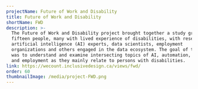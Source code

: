 ```yaml
---
projectName: Future of Work and Disability
title: Future of Work and Disability
shortName: FWD
description: >-
  The Future of Work and Disability project brought together a study group of
  fifteen people, many with lived experience of disabilities, with researchers,
  artificial intelligence (AI) experts, data scientists, employment
  organizations and others engaged in the data ecosystem. The goal of the group
  was to understand and examine intersecting topics of AI, automation, standards
  and employment as they mainly relate to persons with disabilities.
link: https://wecount.inclusivedesign.ca/views/fwd/
order: 60
thumbnailImage: /media/project-FWD.png
---
```

